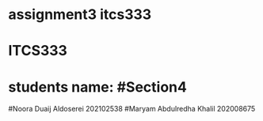 # assignment3 itcs333
# ITCS333 
# students name: #Section4
#Noora Duaij Aldoserei 202102538
#Maryam Abdulredha Khalil 202008675

